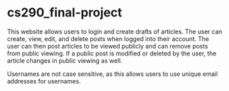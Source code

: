# cs290_final-project

This website allows users to login and create drafts of articles. The user can create, view, edit, and delete posts when logged
into their account. The user can then post articles to be viewed publicly and can remove posts from public viewing. If a public
post is modified or deleted by the user, the article changes in public viewing as well.

Usernames are not case sensitive, as this allows users to use unique email addresses for usernames.
